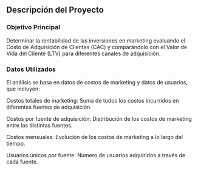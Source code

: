 ## Descripción del Proyecto
### Objetivo Principal
Determinar la rentabilidad de las inversiones en marketing evaluando el Costo de Adquisición de Clientes (CAC) y comparándolo con el Valor de Vida del Cliente (LTV) para diferentes canales de adquisición.

### Datos Utilizados
El análisis se basa en datos de costos de marketing y datos de usuarios, que incluyen:

Costos totales de marketing: Suma de todos los costos incurridos en diferentes fuentes de adquisición.

Costos por fuente de adquisición: Distribución de los costos de marketing entre las distintas fuentes.

Costos mensuales: Evolución de los costos de marketing a lo largo del tiempo.

Usuarios únicos por fuente: Número de usuarios adquiridos a través de cada fuente.